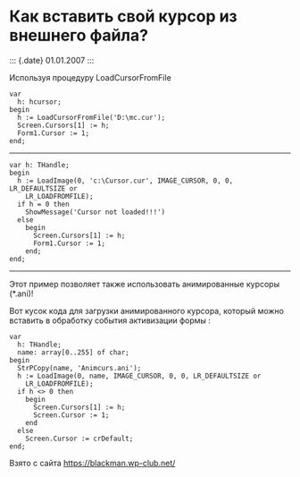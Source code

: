 Как вставить свой курсор из внешнего файла?
===========================================

::: {.date}
01.01.2007
:::

Используя процедуру LoadCursorFromFile

    var
      h: hcursor;
    begin
      h := LoadCursorFromFile('D:\mc.cur');
      Screen.Cursors[1] := h;
      Form1.Cursor := 1;
    end;

------------------------------------------------------------------------

    var h: THandle;
    begin
      h := LoadImage(0, 'c:\Cursor.cur', IMAGE_CURSOR, 0, 0, LR_DEFAULTSIZE or
        LR_LOADFROMFILE);
      if h = 0 then
        ShowMessage('Cursor not loaded!!!')
      else
        begin
          Screen.Cursors[1] := h;
          Form1.Cursor := 1;
        end;
    end;

------------------------------------------------------------------------

Этот пример позволяет также использовать анимированные курсоры (\*.ani)!

Вот кусок кода для загрузки анимированного курсора, который можно
вставить в обработку события активизации формы :

    var
      h: THandle;
      name: array[0..255] of char;
    begin
      StrPCopy(name, 'Animcurs.ani');
      h := LoadImage(0, name, IMAGE_CURSOR, 0, 0, LR_DEFAULTSIZE or
        LR_LOADFROMFILE);
      if h <> 0 then
        begin
          Screen.Cursors[1] := h;
          Screen.Cursor := 1;
        end
      else
        Screen.Cursor := crDefault;
    end;

Взято с сайта <https://blackman.wp-club.net/>

